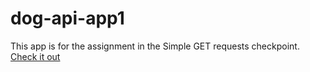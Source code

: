 # dog-api-app1
This app is for the assignment in the Simple GET requests checkpoint.
[Check it out](https://orndorfftyler.github.io/dog-api-app1/)
